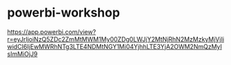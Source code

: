 # powerbi-workshop

https://app.powerbi.com/view?r=eyJrIjoiNzQ5ZDc2ZmMtMWM1My00ZDg0LWJjY2MtNjRhN2MzMzkyMjVjIiwidCI6IjEwMWRhNTg3LTE4NDMtNGY1Mi04YjhhLTE3YjA2OWM2NmQzMyIsImMiOjJ9